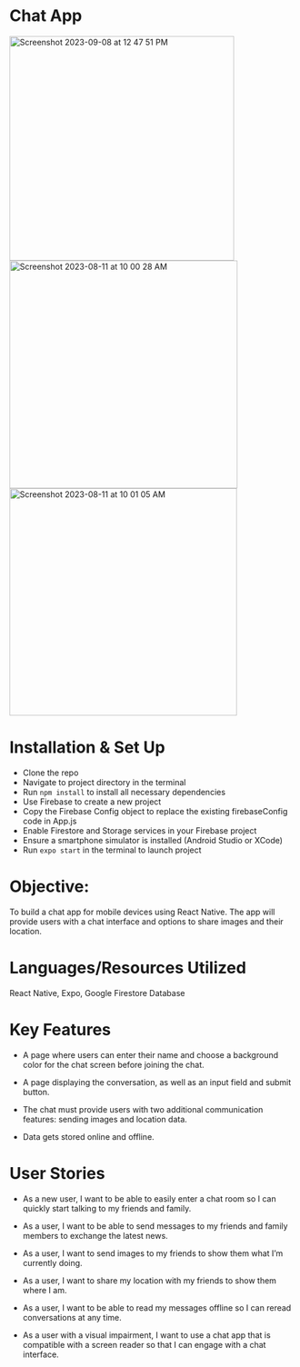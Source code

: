 # Chat App

<img width="395" alt="Screenshot 2023-09-08 at 12 47 51 PM" src="https://github.com/jenscotch/chat-app/assets/129793770/1f8fef94-1ed5-4167-b1fc-2253663c78fa">


<img width="401" alt="Screenshot 2023-08-11 at 10 00 28 AM" src="https://github.com/jenscotch/chat-app/assets/129793770/8a680db5-b168-4534-99a1-e2be5bd26bd1">

<img width="400" alt="Screenshot 2023-08-11 at 10 01 05 AM" src="https://github.com/jenscotch/chat-app/assets/129793770/8b52d16d-e642-4072-8d3d-22982c478fb0">

# Installation & Set Up

 - Clone the repo
 - Navigate to project directory in the terminal
 - Run ```npm install``` to install all necessary dependencies
 - Use Firebase to create a new project
 - Copy the Firebase Config object to replace the existing firebaseConfig code in App.js
 - Enable Firestore and Storage services in your Firebase project
 - Ensure a smartphone simulator is installed (Android Studio or XCode)
 - Run ```expo start``` in the terminal to launch project

# Objective:

To build a chat app for mobile devices using React Native. The app will
provide users with a chat interface and options to share images and their
location.

# Languages/Resources Utilized

React Native, Expo, Google Firestore Database

# Key Features

 - A page where users can enter their name and choose a background color for the chat screen
before joining the chat.

 - A page displaying the conversation, as well as an input field and submit button.

 - The chat must provide users with two additional communication features: sending images
and location data.

 - Data gets stored online and offline.

# User Stories

 - As a new user, I want to be able to easily enter a chat room so I can quickly start talking to my
friends and family.

 - As a user, I want to be able to send messages to my friends and family members to exchange
the latest news.

 - As a user, I want to send images to my friends to show them what I’m currently doing.
   
 - As a user, I want to share my location with my friends to show them where I am.
  
 - As a user, I want to be able to read my messages offline so I can reread conversations at any
time.

 - As a user with a visual impairment, I want to use a chat app that is compatible with a screen
reader so that I can engage with a chat interface.
